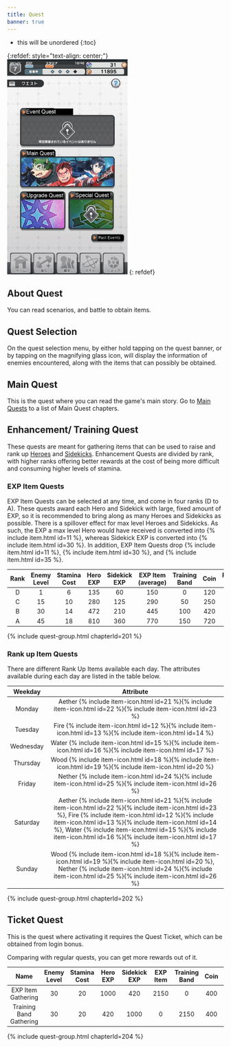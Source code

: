 ```yaml
---
title: Quest
banner: true
---
```


* this will be unordered
{:toc}

{:refdef: style="text-align: center;"}
<img src="/assets/img/TLed_QuestMenu.png" alt="mainMenu" height=500px>
{: refdef}


## About Quest

You can read scenarios, and battle to obtain items.

## Quest Selection

On the quest selection menu, by either hold tapping on the quest banner, or by tapping on the magnifying glass icon, will display the information of enemies encountered, along with the items that can possibly be obtained.

## Main Quest

This is the quest where you can read the game's main story. Go to [Main Quests](/main_quests/) to a list of Main Quest chapters.

## Enhancement/ Training Quest

These quests are meant for gathering items that can be used to raise and rank up [Heroes](/guide/hero/) and [Sidekicks](/guide/sidekick/). Enhancement Quests are divided by rank, with higher ranks offering better rewards at the cost of being more difficult and consuming higher levels of stamina.

### EXP Item Quests

EXP Item Quests can be selected at any time, and come in four ranks (D to A). These quests award each Hero and Sidekick with large, fixed amount of EXP, so it is recommended to bring along as many Heroes and Sidekicks as possible. There is a spillover effect for max level Heroes and Sidekicks. As such, the EXP a max level Hero would have received is converted into {% include item.html id=11 %}, whereas Sidekick EXP is converted into {% include item.html id=30 %}. In addition, EXP Item Quests drop {% include item.html id=11 %}, {% include item.html id=30 %}, and {% include item.html id=35 %}.

| Rank | Enemy Level | Stamina Cost | Hero EXP | Sidekick EXP | EXP Item (average) | Training Band | Coin | Rank EXP |
|:----:|:-----------:|:------------:|:--------:|:------------:|:------------------:|:-------------:|:----:|:--------:|
|   D  |       1     |       6      |    135   |       60     |         150        |        0      |  120 |     60   |
|   C  |      15     |      10      |    280   |      125     |         290        |       50      |  250 |    100   |
|   B  |      30     |      14      |    472   |      210     |         445        |      100      |  420 |    140   |
|   A  |      45     |      18      |    810   |      360     |         770        |      150      |  720 |    180   |

{% include quest-group.html chapterId=201 %}

### Rank up Item Quests 

There are different Rank Up Items available each day. The attributes available during each day are listed in the table below.

|  Weekday  |  Attribute  |
|:---------:|:-----------:|
|    Monday | Aether {% include item-icon.html id=21 %}{% include item-icon.html id=22 %}{% include item-icon.html id=23 %} |
|   Tuesday | Fire {% include item-icon.html id=12 %}{% include item-icon.html id=13 %}{% include item-icon.html id=14 %} |
| Wednesday | Water {% include item-icon.html id=15 %}{% include item-icon.html id=16 %}{% include item-icon.html id=17 %} |
|  Thursday | Wood {% include item-icon.html id=18 %}{% include item-icon.html id=19 %}{% include item-icon.html id=20 %} |
|    Friday | Nether {% include item-icon.html id=24 %}{% include item-icon.html id=25 %}{% include item-icon.html id=26 %} |
|  Saturday | Aether {% include item-icon.html id=21 %}{% include item-icon.html id=22 %}{% include item-icon.html id=23 %}, Fire {% include item-icon.html id=12 %}{% include item-icon.html id=13 %}{% include item-icon.html id=14 %}, Water {% include item-icon.html id=15 %}{% include item-icon.html id=16 %}{% include item-icon.html id=17 %} |
|    Sunday | Wood {% include item-icon.html id=18 %}{% include item-icon.html id=19 %}{% include item-icon.html id=20 %}, Nether {% include item-icon.html id=24 %}{% include item-icon.html id=25 %}{% include item-icon.html id=26 %} |

{% include quest-group.html chapterId=202 %}

## Ticket Quest

This is the quest where activating it requires the Quest Ticket, which can be obtained from login bonus.

Comparing with regular quests, you can get more rewards out of it.

|          Name           | Enemy Level | Stamina Cost | Hero EXP | Sidekick EXP | EXP Item | Training Band | Coin | Rank EXP |
|:-----------------------:|:-----------:|:------------:|:--------:|:------------:|:--------:|:-------------:|:----:|:--------:|
| EXP Item Gathering      |      30     |      20      |   1000   |      420     |   2150   |         0     |  400 |    200   |
| Training Band Gathering |      30     |      20      |    420   |     1000     |      0   |      2150     |  400 |    200   |

{% include quest-group.html chapterId=204 %}
